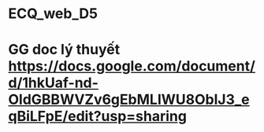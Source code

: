 # ECQ_web_D5
# GG doc lý thuyết https://docs.google.com/document/d/1hkUaf-nd-OldGBBWVZv6gEbMLIWU8OblJ3_eqBiLFpE/edit?usp=sharing
